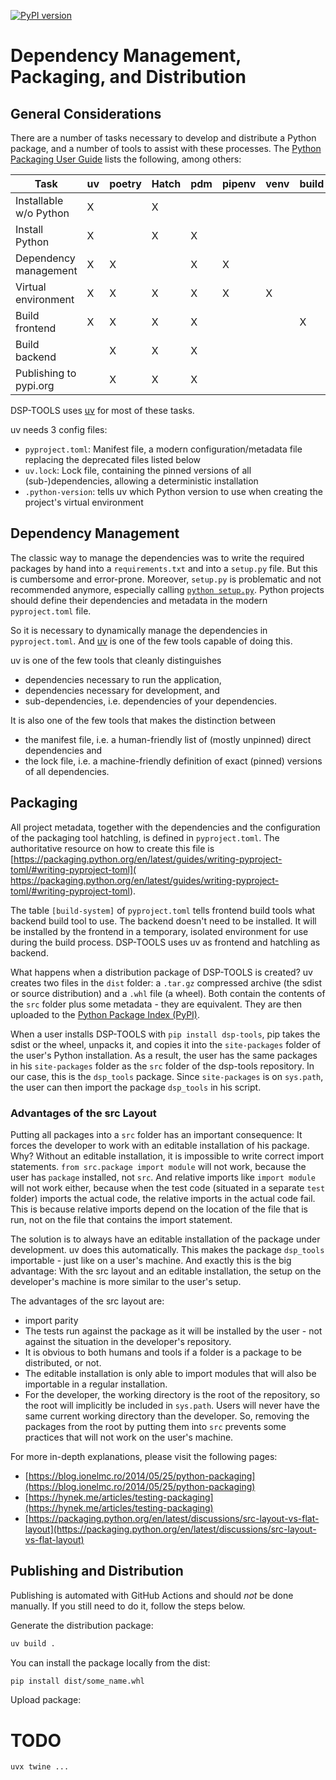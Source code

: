 [![PyPI version](https://badge.fury.io/py/dsp-tools.svg)](https://badge.fury.io/py/dsp-tools)

# Dependency Management, Packaging, and Distribution

## General Considerations

There are a number of tasks necessary to develop and distribute a Python package, 
and a number of tools to assist with these processes. 
The [Python Packaging User Guide](https://packaging.python.org/en/latest/key_projects/) lists the following, among others:

| Task                   | uv  | poetry | Hatch | pdm | pipenv | venv | build | setuptools | flit | twine |
| ---------------------- | --- | ------ | ----- | --- | ------ | ---- | ----- | ---------- | ---- | ----- |
| Installable w/o Python | X   |        | X     |     |        |      |       |            |      |       |
| Install Python         | X   |        | X     | X   |        |      |       |            |      |       |
| Dependency management  | X   | X      |       | X   | X      |      |       |            |      |       |
| Virtual environment    | X   | X      | X     | X   | X      | X    |       |            |      |       |
| Build frontend         | X   | X      | X     | X   |        |      | X     |            |      |       |
| Build backend          |     | X      | X     | X   |        |      |       | X          | X    |       |
| Publishing to pypi.org |     | X      | X     | X   |        |      |       |            | X    | X     |

DSP-TOOLS uses [uv](https://docs.astral.sh/uv/) for most of these tasks. 

uv needs 3 config files:

- `pyproject.toml`: Manifest file, a modern configuration/metadata file replacing the deprecated files listed below
- `uv.lock`: Lock file, containing the pinned versions of all (sub-)dependencies, allowing a deterministic installation
- `.python-version`: tells uv which Python version to use when creating the project's virtual environment


## Dependency Management

The classic way to manage the dependencies was to write the required packages by hand into a `requirements.txt` and 
into a `setup.py` file. But this is cumbersome and error-prone.
Moreover, `setup.py` is problematic and not recommended anymore, especially calling
[`python setup.py`](https://packaging.python.org/en/latest/discussions/setup-py-deprecated/#setup-py-deprecated). 
Python projects should define their dependencies and metadata in the modern `pyproject.toml` file. 

So it is necessary to dynamically manage the dependencies in `pyproject.toml`. 
And [uv](https://docs.astral.sh/uv/) is one of the few tools capable of doing this.

uv is one of the few tools that cleanly distinguishes 

- dependencies necessary to run the application, 
- dependencies necessary for development, and 
- sub-dependencies, i.e. dependencies of your dependencies. 

It is also one of the few tools that makes the distinction between 

- the manifest file, i.e. a human-friendly list of (mostly unpinned) direct dependencies and 
- the lock file, i.e. a machine-friendly definition of exact (pinned) versions of all dependencies.  


## Packaging 

All project metadata, together with the dependencies and the configuration of the packaging tool hatchling,
is defined in `pyproject.toml`. 
The authoritative resource on how to create this file is 
[https://packaging.python.org/en/latest/guides/writing-pyproject-toml/#writing-pyproject-toml](
  https://packaging.python.org/en/latest/guides/writing-pyproject-toml/#writing-pyproject-toml).

The table `[build-system]` of `pyproject.toml` tells frontend build tools what backend build tool to use. The backend 
doesn't need to be installed. It will be installed by the frontend in a temporary, isolated environment for use during 
the build process. DSP-TOOLS uses uv as frontend and hatchling as backend.

What happens when a distribution package of DSP-TOOLS is created? 
uv creates two files in the `dist` folder: 
a `.tar.gz` compressed archive (the sdist or source distribution) and a `.whl` file (a wheel). 
Both contain the contents of the `src` folder plus some metadata - they are equivalent. 
They are then uploaded to the [Python Package Index (PyPI)](https://pypi.org/).  

When a user installs DSP-TOOLS with `pip install dsp-tools`, pip takes the sdist or the wheel, unpacks it, and copies 
it into the `site-packages` folder of the user's Python installation. As a result, the user has the same packages in 
his `site-packages` folder as the `src` folder of the dsp-tools repository. In our case, this is the `dsp_tools` 
package. Since `site-packages` is on `sys.path`, the user can then import the package `dsp_tools` in his script.


### Advantages of the src Layout

Putting all packages into a `src` folder has an important consequence: It forces the developer to work with an 
editable installation of his package. Why? Without an editable installation, it is impossible to write correct import 
statements. `from src.package import module` will not work, because the user has `package` installed, not `src`. And 
relative imports like `import module` will not work either, because when the test code (situated in a separate 
`test` folder) imports the actual code, the relative imports in the actual code fail. This is because relative imports 
depend on the location of the file that is run, not on the file that contains the import statement. 

The solution is to always have an editable installation of the package under development. uv does this 
automatically. This makes the package `dsp_tools` importable - just like on a 
user's machine. And exactly this is the big advantage: With the src layout and an editable installation, the setup on 
the developer's machine is more similar to the user's setup. 

The advantages of the src layout are:

- import parity
- The tests run against the package as it will be installed by the user - not against the situation in the 
  developer's repository.
- It is obvious to both humans and tools if a folder is a package to be distributed, or not.
- The editable installation is only able to import modules that will also be importable in a regular installation.
- For the developer, the working directory is the root of the repository, so the root will implicitly be included in 
  `sys.path`. Users will never have the same current working directory than the developer. So, removing the packages 
  from the root by putting them into `src` prevents some practices that will not work on the user's machine. 

For more in-depth explanations, please visit the following pages:

- [https://blog.ionelmc.ro/2014/05/25/python-packaging](https://blog.ionelmc.ro/2014/05/25/python-packaging)
- [https://hynek.me/articles/testing-packaging](https://hynek.me/articles/testing-packaging)
- [https://packaging.python.org/en/latest/discussions/src-layout-vs-flat-layout](https://packaging.python.org/en/latest/discussions/src-layout-vs-flat-layout)


## Publishing and Distribution

Publishing is automated with GitHub Actions and should _not_ be done manually. If you still need to do it, follow the
steps below.

Generate the distribution package:

```bash
uv build .
```

You can install the package locally from the dist:

```bash
pip install dist/some_name.whl
```

Upload package:

# TODO

```bash
uvx twine ...
```
